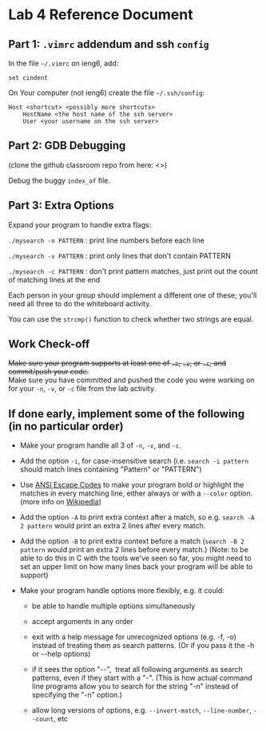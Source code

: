 # Lab 4 Reference Document


Part 1: `.vimrc` addendum and ssh `config`
--------------------------------

In the file `~/.vimrc` on ieng6, add:

```
set cindent
```

On Your computer (not ieng6) create the file `~/.ssh/config`:

```
Host <shortcut> <possibly more shortcuts>
    HostName <the host name of the ssh server>
    User <your username on the ssh server>

```

Part 2: GDB Debugging
--------------------------------

(clone the github classroom repo from here: <>)

Debug the buggy `index_of` file.  


Part 3: Extra Options
---------------------

Expand your program to handle extra flags: 

`./mysearch -n PATTERN` : print line numbers before each line

`./mysearch -v PATTERN` : print only lines that don't contain PATTERN

`./mysearch -c PATTERN` : don't print pattern matches, just print out the count of matching lines at the end

Each person in your group should implement a different one of these; you'll need all three to do the whiteboard activity.

You can use the `strcmp()` function to check whether two strings are equal.

Work Check-off
--------------

~~Make sure your program supports at least one of `-n`, `-v`, or `-c`, and commit/push your code.~~  
Make sure you have committed and pushed the code you were working on for your `-n`, `-v`, or `-c` file from the lab activity.

If done early, implement some of the following (in no particular order)
------------------------------------------------------------------------------

-   Make your program handle all 3 of `-n`, `-v`, and `-c`.

-   Add the option `-i`, for case-insensitive search (i.e. `search -i pattern` should match lines containing "Pattern" or "PATTERN")

-   Use [ANSI Escape Codes](https://gist.github.com/fnky/458719343aabd01cfb17a3a4f7296797) to make your program bold or highlight the matches in every matching line, either always or with a `--color` option. (more info on [Wikipedia](https://en.wikipedia.org/wiki/ANSI_escape_code))

-   Add the option `-A` to print extra context after a match, so e.g. `search -A 2 pattern` would print an extra 2 lines after every match.

-   Add the option `-B` to print extra context before a match (`search -B 2 pattern` would print an extra 2 lines before every match.) (Note: to be able to do this in C with the tools we've seen so far, you might need to set an upper limit on how many lines back your program will be able to support)

-   Make your program handle options more flexibly, e.g. it could:

    -   be able to handle multiple options simultaneously 

    -   accept arguments in any order

    -   exit with a help message for unrecognized options (e.g. -f, -o) instead of treating them as search patterns. (Or if you pass it the -h or --help options) 

    -   if it sees the option "--",  treat all following arguments as search patterns, even if they start with a "-". (This is how actual command line programs allow you to search for the string "-n" instead of specifying the "-n" option.)

    -   allow long versions of options, e.g. `--invert-match`, `--line-number`, `--count`, etc
    

